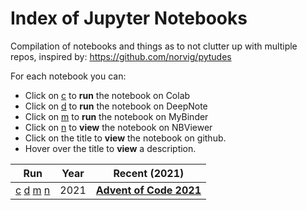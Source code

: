# Index of Jupyter Notebooks
Compilation of notebooks and things as to not clutter up with multiple repos, inspired by: https://github.com/norvig/pytudes


For each notebook you can:
- Click on [c](https://colab.research.google.com) to **run** the notebook on Colab
- Click on [d](https://deepnote.com) to **run** the notebook on DeepNote
- Click on [m](https://mybinder.org) to **run** the notebook on MyBinder
- Click on [n](https://nbviewer.jupyter.org/) to **view** the notebook on NBViewer
- Click on the title to **view** the notebook on github.
- Hover over the title to **view** a description.



|Run|Year|Recent (2021)|
|---|---|---|
| [c](https://colab.research.google.com/github/norvig/pytudes/blob/main/ipynb/Advent-2021.ipynb) [d](https://beta.deepnote.org/launch?template=python_3.6&url=https%3A%2F%2Fgithub.com%2Fnorvig%2Fpytudes%2Fblob%2Fmain%2Fipynb%2FAdvent-2021.ipynb)  [m](https://mybinder.org/v2/gh/norvig/pytudes/main?filepath=ipynb%2FAdvent-2021.ipynb) [n](https://nbviewer.jupyter.org/github/norvig/pytudes/blob/main/ipynb/Advent-2021.ipynb) | 2021 | <b><a href="ipynb/Advent-2021.ipynb" title="Puzzle site with a coding puzzle each day for Advent 2021">Advent of Code 2021</a></b> |

